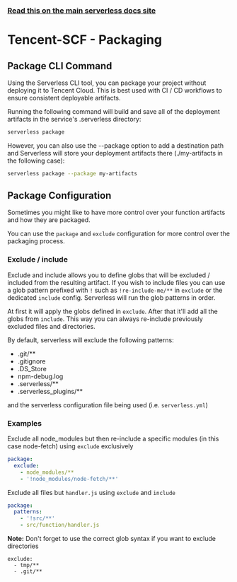 <!--
title: Tencent Cloud - Serverless Cloud Function (SCF) Guide - Packaging | Serverless Framework
menuText: Packaging
menuOrder: 9
description: How the Serverless Framework packages your Serverless Cloud Function (Tencent Cloud) and other available options
layout: Doc
-->

<!-- DOCS-SITE-LINK:START automatically generated  -->

### [Read this on the main serverless docs site](https://www.serverless.com/framework/docs/providers/tencent/guide/packaging/)

<!-- DOCS-SITE-LINK:END -->

# Tencent-SCF - Packaging

## Package CLI Command

Using the Serverless CLI tool, you can package your project without deploying it to Tencent Cloud. This is best used with CI / CD workflows to ensure consistent deployable artifacts.

Running the following command will build and save all of the deployment artifacts in the service's .serverless directory:

```bash
serverless package
```

However, you can also use the --package option to add a destination path and Serverless will store your deployment artifacts there (./my-artifacts in the following case):

```bash
serverless package --package my-artifacts
```

## Package Configuration

Sometimes you might like to have more control over your function artifacts and how they are packaged.

You can use the `package` and `exclude` configuration for more control over the packaging process.

### Exclude / include

Exclude and include allows you to define globs that will be excluded / included from the resulting artifact. If you wish to
include files you can use a glob pattern prefixed with `!` such as `!re-include-me/**` in `exclude` or the dedicated `include` config.
Serverless will run the glob patterns in order.

At first it will apply the globs defined in `exclude`. After that it'll add all the globs from `include`. This way you can always re-include
previously excluded files and directories.

By default, serverless will exclude the following patterns:

- .git/\*\*
- .gitignore
- .DS_Store
- npm-debug.log
- .serverless/\*\*
- .serverless_plugins/\*\*

and the serverless configuration file being used (i.e. `serverless.yml`)

### Examples

Exclude all node_modules but then re-include a specific modules (in this case node-fetch) using `exclude` exclusively

```yml
package:
  exclude:
    - node_modules/**
    - '!node_modules/node-fetch/**'
```

Exclude all files but `handler.js` using `exclude` and `include`

```yml
package:
  patterns:
    - '!src/**'
    - src/function/handler.js
```

**Note:** Don't forget to use the correct glob syntax if you want to exclude directories

```
exclude:
  - tmp/**
  - .git/**
```
